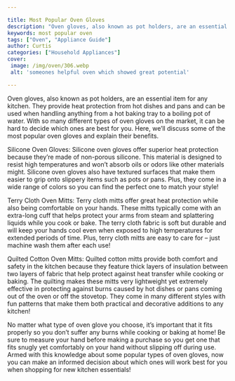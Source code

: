 ```yaml
---

title: Most Popular Oven Gloves
description: "Oven gloves, also known as pot holders, are an essential item for any kitchen. They provide heat protection from hot dishes and pa...read now to learn more"
keywords: most popular oven
tags: ["Oven", "Appliance Guide"]
author: Curtis
categories: ["Household Appliances"]
cover: 
 image: /img/oven/306.webp
 alt: 'someones helpful oven which showed great potential'

---
```


Oven gloves, also known as pot holders, are an essential item for any kitchen. They provide heat protection from hot dishes and pans and can be used when handling anything from a hot baking tray to a boiling pot of water. With so many different types of oven gloves on the market, it can be hard to decide which ones are best for you. Here, we’ll discuss some of the most popular oven gloves and explain their benefits.

Silicone Oven Gloves: Silicone oven gloves offer superior heat protection because they’re made of non-porous silicone. This material is designed to resist high temperatures and won’t absorb oils or odors like other materials might. Silicone oven gloves also have textured surfaces that make them easier to grip onto slippery items such as pots or pans. Plus, they come in a wide range of colors so you can find the perfect one to match your style!

Terry Cloth Oven Mitts: Terry cloth mitts offer great heat protection while also being comfortable on your hands. These mitts typically come with an extra-long cuff that helps protect your arms from steam and splattering liquids while you cook or bake. The terry cloth fabric is soft but durable and will keep your hands cool even when exposed to high temperatures for extended periods of time. Plus, terry cloth mitts are easy to care for – just machine wash them after each use! 

Quilted Cotton Oven Mitts: Quilted cotton mitts provide both comfort and safety in the kitchen because they feature thick layers of insulation between two layers of fabric that help protect against heat transfer while cooking or baking. The quilting makes these mitts very lightweight yet extremely effective in protecting against burns caused by hot dishes or pans coming out of the oven or off the stovetop. They come in many different styles with fun patterns that make them both practical and decorative additions to any kitchen! 

No matter what type of oven glove you choose, it’s important that it fits properly so you don’t suffer any burns while cooking or baking at home! Be sure to measure your hand before making a purchase so you get one that fits snugly yet comfortably on your hand without slipping off during use. Armed with this knowledge about some popular types of oven gloves, now you can make an informed decision about which ones will work best for you when shopping for new kitchen essentials!
